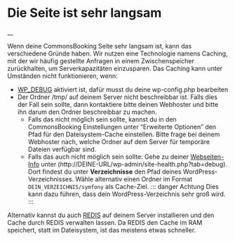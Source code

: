 #  Die Seite ist sehr langsam

__

Wenn deine CommonsBooking Seite sehr langsam ist, kann das verschiedene Gründe
haben. Wir nutzen eine Technologie namens Caching, mit der wir häufig
gestellte Anfragen in einem Zwischenspeicher zurückhalten, um
Serverkapazitäten einzusparen.
Das Caching kann unter Umständen nicht funktionieren, wenn:

  * [WP_DEBUG](https://developer.wordpress.org/advanced-administration/debug/debug-wordpress/) aktiviert ist, dafür musst du deine wp-config.php bearbeiten
  * Der Ordner /tmp/ auf deinem Server nicht beschreibbar ist. Falls dies der Fall sein sollte, dann kontaktiere bitte deinen Webhoster und bitte ihn darum den Ordner beschreibbar zu machen.
    * Falls das nicht möglich sein sollte, kannst du in den CommonsBooking Einstellungen unter “Erweiterte Optionen” den Pfad für den Dateisystem-Cache einstellen. Bitte frage bei deinem Webhoster nach, welche Ordner auf dem Server für temporäre Dateien verfügbar sind.
    * Falls das auch nicht möglich sein sollte: Gehe zu deiner [Webseiten-Info](https://wordpress.org/documentation/article/site-health-screen/) unter (http://DEINE-URL/wp-admin/site-health.php?tab=debug).
       Dort findest du unter **Verzeichnisse** den Pfad deines WordPress-Verzeichnisses. Wähle alternativ einen Ordner im Format `DEIN_VERZEICHNIS/symfony` als Cache-Ziel.
      ::: danger Achtung
      Dies kann dazu führen, dass dein WordPress-Verzeichnis sehr groß wird.
      :::

Alternativ kannst du auch [REDIS](https://redis.io) auf deinem Server
installieren und den Cache durch REDIS verwalten lassen. Da REDIS den Cache im
RAM speichert, statt im Dateisystem, ist das meistens etwas schneller.

